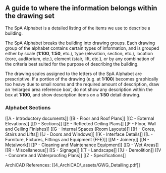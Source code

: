 ## A guide to where the information belongs within the drawing set

The SpA Alphabet is a detailed listing of the items we use to describe a building.

The SpA Alphabet breaks the building into drawing groups. Each drawing group of the alphabet contains certain types of information, and is grouped either by scale (**1:100**, **1:50**, etc.), type (elevation, section, etc.), location (core, auditorium, etc.), element (stair, lift, etc.), or by any combination of the criteria best suited for the purpose of describing the building.

The drawing scales assigned to the letters of the SpA Alphabet are prescriptive. If a portion of the drawing (e.g. at **1:100**) becomes graphically too heavy due to small rooms and the required amount of description, draw an ‘enlarged area reference box’, do not show any description within the box at **1:100**, and show description items on a **1:50** detail drawing.

### Alphabet Sections

[[A - Introductory documents]]
[[B - Floor and Roof Plans]]
[[C - External Elevations]]
[[D - Sections]]
[[E - Reflected Ceiling Plans]]
[[F - Floor, Wall and Ceiling Finishes]]
[[G - Internal Spaces (Room Layouts)]]
[[H - Cores, Stairs and Lifts]]
[[J - Doors and Windows]]
[[K - Interface Details]]
[[L - Furniture, Fixtures, Fittings and Equipment (FFE)]]
[[M - Joinery]]
[[N - Metalwork]]
[[P - Cleaning and Maintenance Equipment]]
[[Q - Wet Areas]]
[[R - Miscellaneous]]
[[S - Signage]]
[[T - Landscape]]
[[U - Demolition]]
[[V - Concrete and Waterproofing Plans]]
[[Z - Specifications]]


ArchiCAD References:
[[4_ArchiCAD/_assets/GWG_Detailing.pdf]]
